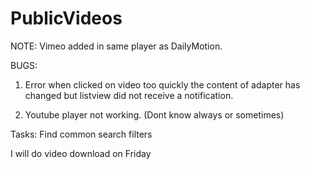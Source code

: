 # PublicVideos
NOTE:
Vimeo added in same player as DailyMotion.

BUGS:
1. Error when clicked on video too quickly the content of adapter has changed but listview did not receive a notification.

2. Youtube player not working. (Dont know always or sometimes)

Tasks:
Find common search filters

I will do video download on Friday
